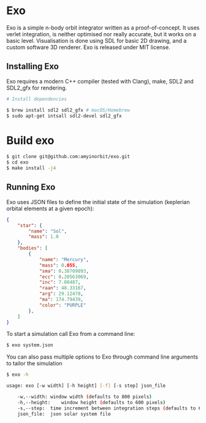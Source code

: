 # Exo 

Exo is a simple n-body orbit integrator written as a proof-of-concept. It uses verlet integration,
is neither optimised nor really accurate, but it works on a basic level. Visualisation is done using
SDL for basic 2D drawing, and a custom software 3D renderer. Exo is released under MIT license.

## Installing Exo

Exo requires a modern C++ compiler (tested with Clang), make, SDL2 and SDL2_gfx for rendering.

````bash
# Install dependencies

$ brew install sdl2 sdl2_gfx # macOS/Homebrew
$ sudo apt-get intsall sdl2-devel sdl2_gfx
````

# Build exo

````bash
$ git clone git@github.com:amyinorbit/exo.git
$ cd exo
$ make install -j4
````

## Running Exo

Exo uses JSON files to define the initial state of the simulation (keplerian orbital elements at a
given epoch):

````json
{
    "star": {
        "name": "Sol",
        "mass": 1.0
    },
    "bodies": [
        {
            "name": "Mercury",
            "mass": 0.055,
            "sma": 0.38709893,
            "ecc": 0.20563069,
            "inc": 7.00487,
            "raan": 48.33167,
            "arg": 29.12478,
            "ma": 174.79439,
            "color": "PURPLE"
        },
    ]
}
````

To start a simulation call Exo from a command line:

````bash
$ exo system.json
````

You can also pass multiple options to Exo through command line arguments to tailor the simulation

````bash
$ exo -h

usage: exo [-w width] [-h height] [-f] [-s step] json_file 

	-w,--width:	window width (defaults to 800 pixels)
	-h,--height:	window height (defaults to 600 pixels)
	-s,--step:	time increment between integration steps (defaults to 60 seconds)
	json_file:	json solar system file
````

